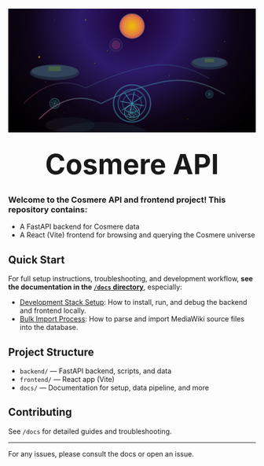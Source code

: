 !["A Cosmere-inspired image from Brandon Sanderson's fantasy universe"](/branding/cosmere_readme_banner.png)

<div align="center" style="font-size: 4em; font-weight: bold; margin: 0.5em 0;">
    Cosmere API
</div>

### Welcome to the Cosmere API and frontend project! This repository contains:
- A FastAPI backend for Cosmere data
- A React (Vite) frontend for browsing and querying the Cosmere universe

## Quick Start

For full setup instructions, troubleshooting, and development workflow, **see the documentation in the [`/docs` directory](./docs/)**, especially:

- [Development Stack Setup](./docs/dev_stack_setup.md): How to install, run, and debug the backend and frontend locally.
- [Bulk Import Process](./docs/bulk_import.md): How to parse and import MediaWiki source files into the database.

## Project Structure
- `backend/` — FastAPI backend, scripts, and data
- `frontend/` — React app (Vite)
- `docs/` — Documentation for setup, data pipeline, and more

## Contributing
See `/docs` for detailed guides and troubleshooting.

---

For any issues, please consult the docs or open an issue. 